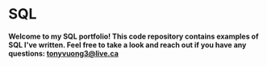 # SQL

**Welcome to my SQL portfolio! This code repository contains examples of SQL I've written. Feel free to take a look and reach out if you have any questions: tonyvuong3@live.ca**
